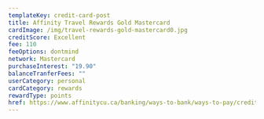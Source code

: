 ```yaml
---
templateKey: credit-card-post
title: Affinity Travel Rewards Gold Mastercard
cardImage: /img/travel-rewards-gold-mastercard0.jpg
creditScore: Excellent
fee: 110
feeOptions: dontmind
network: Mastercard
purchaseInterest: "19.90"
balanceTranferFees: ""
userCategory: personal
cardCategory: rewards
rewardType: points
href: https://www.affinitycu.ca/banking/ways-to-bank/ways-to-pay/credit-cards/personal-credit-cards
---
```

